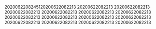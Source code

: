 2020062208245120200622082213
20200622082213
20200622082213
20200622082213
20200622082213
20200622082213
20200622082213
20200622082213
20200622082213
20200622082213
20200622082213
20200622082213
20200622082213
20200622082213
20200622082213
